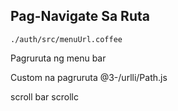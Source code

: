 ## Pag-Navigate Sa Ruta

`./auth/src/menuUrl.coffee`

Pagruruta ng menu bar

Custom na pagruruta
@3-/urlli/Path.js

scroll bar
scrollc